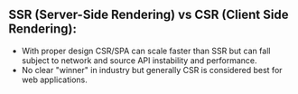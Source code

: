 ## SSR (Server-Side Rendering) vs CSR (Client Side Rendering):
- With proper design CSR/SPA can scale faster than SSR but can fall subject to network and source API instability and performance.
- No clear "winner" in industry but generally CSR is considered best for web applications.

